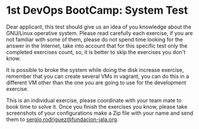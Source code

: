 # 1st DevOps BootCamp: System Test

Dear applicant, this test should give us an idea of you knowledge about the GNU/Linux operative system. Please read carefully each exercise, if you are not familiar with some of them, please do not spend time looking for the answer in the Internet, take into account that for this specific test only the completed exercises count, so, it is better to skip the exercises you don't know.

It is possible to broke the system while doing the disk increase exercise, remember that you can create several VMs in vagrant, you can do this in a different VM other than the one you are going to use for the development exercise.

This is an individual exercise, please coordinate with your team mate to book time to solve it. Once you finish the exercises you know, please take screenshots of your configurations make a Zip file with your name and send them to sergio.rodriguez@fundacion-jala.org.
